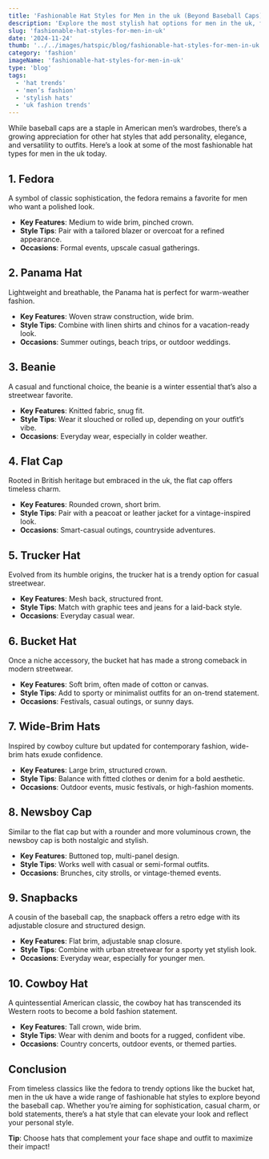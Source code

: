 ```yaml
---
title: 'Fashionable Hat Styles for Men in the uk (Beyond Baseball Caps)'
description: 'Explore the most stylish hat options for men in the uk, from timeless classics to modern trends that go beyond the baseball cap.'
slug: 'fashionable-hat-styles-for-men-in-uk'
date: '2024-11-24'
thumb: '../../images/hatspic/blog/fashionable-hat-styles-for-men-in-uk.webp'
category: 'fashion'
imageName: 'fashionable-hat-styles-for-men-in-uk'
type: 'blog'
tags:
  - 'hat trends'
  - 'men’s fashion'
  - 'stylish hats'
  - 'uk fashion trends'
---
```


While baseball caps are a staple in American men’s wardrobes, there’s a growing appreciation for other hat styles that add personality, elegance, and versatility to outfits. Here’s a look at some of the most fashionable hat types for men in the uk today.

## 1. **Fedora**

A symbol of classic sophistication, the fedora remains a favorite for men who want a polished look.

- **Key Features**: Medium to wide brim, pinched crown.
- **Style Tips**: Pair with a tailored blazer or overcoat for a refined appearance.
- **Occasions**: Formal events, upscale casual gatherings.

## 2. **Panama Hat**

Lightweight and breathable, the Panama hat is perfect for warm-weather fashion.

- **Key Features**: Woven straw construction, wide brim.
- **Style Tips**: Combine with linen shirts and chinos for a vacation-ready look.
- **Occasions**: Summer outings, beach trips, or outdoor weddings.

## 3. **Beanie**

A casual and functional choice, the beanie is a winter essential that’s also a streetwear favorite.

- **Key Features**: Knitted fabric, snug fit.
- **Style Tips**: Wear it slouched or rolled up, depending on your outfit’s vibe.
- **Occasions**: Everyday wear, especially in colder weather.

## 4. **Flat Cap**

Rooted in British heritage but embraced in the uk, the flat cap offers timeless charm.

- **Key Features**: Rounded crown, short brim.
- **Style Tips**: Pair with a peacoat or leather jacket for a vintage-inspired look.
- **Occasions**: Smart-casual outings, countryside adventures.

## 5. **Trucker Hat**

Evolved from its humble origins, the trucker hat is a trendy option for casual streetwear.

- **Key Features**: Mesh back, structured front.
- **Style Tips**: Match with graphic tees and jeans for a laid-back style.
- **Occasions**: Everyday casual wear.

## 6. **Bucket Hat**

Once a niche accessory, the bucket hat has made a strong comeback in modern streetwear.

- **Key Features**: Soft brim, often made of cotton or canvas.
- **Style Tips**: Add to sporty or minimalist outfits for an on-trend statement.
- **Occasions**: Festivals, casual outings, or sunny days.

## 7. **Wide-Brim Hats**

Inspired by cowboy culture but updated for contemporary fashion, wide-brim hats exude confidence.

- **Key Features**: Large brim, structured crown.
- **Style Tips**: Balance with fitted clothes or denim for a bold aesthetic.
- **Occasions**: Outdoor events, music festivals, or high-fashion moments.

## 8. **Newsboy Cap**

Similar to the flat cap but with a rounder and more voluminous crown, the newsboy cap is both nostalgic and stylish.

- **Key Features**: Buttoned top, multi-panel design.
- **Style Tips**: Works well with casual or semi-formal outfits.
- **Occasions**: Brunches, city strolls, or vintage-themed events.

## 9. **Snapbacks**

A cousin of the baseball cap, the snapback offers a retro edge with its adjustable closure and structured design.

- **Key Features**: Flat brim, adjustable snap closure.
- **Style Tips**: Combine with urban streetwear for a sporty yet stylish look.
- **Occasions**: Everyday wear, especially for younger men.

## 10. **Cowboy Hat**

A quintessential American classic, the cowboy hat has transcended its Western roots to become a bold fashion statement.

- **Key Features**: Tall crown, wide brim.
- **Style Tips**: Wear with denim and boots for a rugged, confident vibe.
- **Occasions**: Country concerts, outdoor events, or themed parties.

## Conclusion

From timeless classics like the fedora to trendy options like the bucket hat, men in the uk have a wide range of fashionable hat styles to explore beyond the baseball cap. Whether you’re aiming for sophistication, casual charm, or bold statements, there’s a hat style that can elevate your look and reflect your personal style.

**Tip**: Choose hats that complement your face shape and outfit to maximize their impact!
